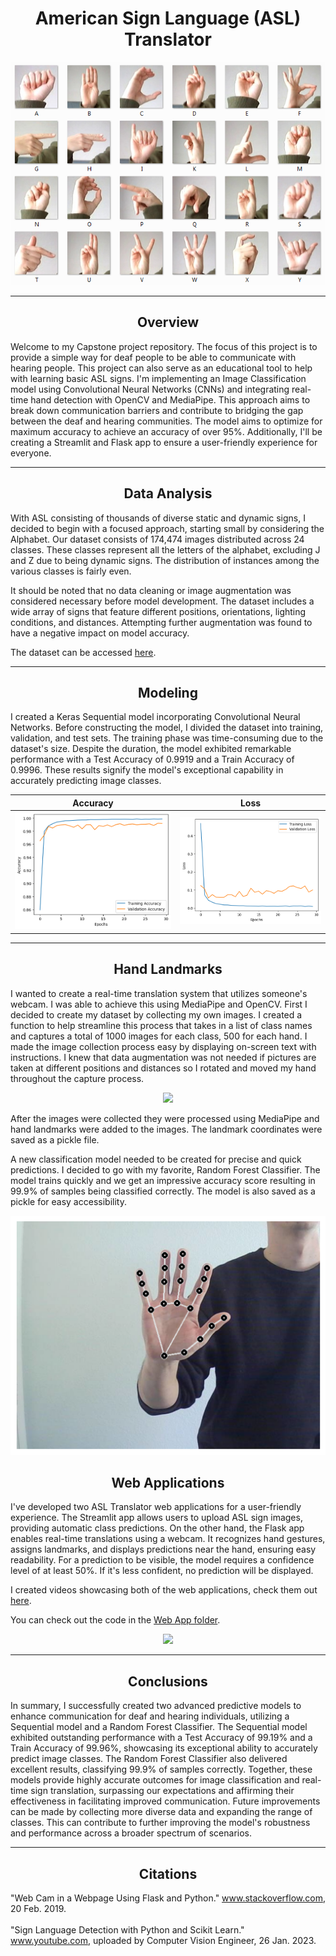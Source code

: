 <h1 align='center'>American Sign Language (ASL) Translator</h1>

<div align='center'>

![](/media/images/amer_sign2.png)

</div>

---

<h2 align='center'>Overview</h2>

<p>
Welcome to my Capstone project repository. The focus of this project is to provide a simple way for deaf people to be able to communicate with hearing people. This project can also serve as an educational tool to help with learning basic ASL signs. I'm implementing an Image Classification model using Convolutional Neural Networks (CNNs) and integrating real-time hand detection with OpenCV and MediaPipe. This approach aims to break down communication barriers and contribute to bridging the gap between the deaf and hearing communities. The model aims to optimize for maximum accuracy to achieve an accuracy of over 95%. Additionally, I'll be creating a Streamlit and Flask app to ensure a user-friendly experience for everyone.
</p>

---

<h2 align='center'>Data Analysis</h2>

<p>
With ASL consisting of thousands of diverse static and dynamic signs, I decided to begin with a focused approach, starting small by considering the Alphabet. Our dataset consists of 174,474 images distributed across 24 classes. These classes represent all the letters of the alphabet, excluding J and Z due to being dynamic signs. The distribution of instances among the various classes is fairly even.

It should be noted that no data cleaning or image augmentation was considered necessary before model development. The dataset includes a wide array of signs that feature different positions, orientations, lighting conditions, and distances. Attempting further augmentation was found to have a negative impact on model accuracy.

The dataset can be accessed [here](https://www.kaggle.com/datasets/debashishsau/aslamerican-sign-language-aplhabet-dataset).

</p>

---

<h2 align='center'>Modeling</h2>

<p>
I created a Keras Sequential model incorporating Convolutional Neural Networks. Before constructing the model, I divided the dataset into training, validation, and test sets. The training phase was time-consuming due to the dataset's size. Despite the duration, the model exhibited remarkable performance with a Test Accuracy of 0.9919 and a Train Accuracy of 0.9996. These results signify the model's exceptional capability in accurately predicting image classes.
</p>

<div align='center'>

|            Accuracy             |            Loss             |
| :-----------------------------: | :-------------------------: |
| ![](/media/images/accuracy.png) | ![](/media/images/loss.png) |

</div>

---

<h2 align='center'>Hand Landmarks</h2>

<p>
I wanted to create a real-time translation system that utilizes someone's webcam. I was able to achieve this using MediaPipe and OpenCV. First I decided to create my dataset by collecting my own images. I created a function to help streamline this process that takes in a list of class names and captures a total of 1000 images for each class, 500 for each hand. I made the image collection process easy by displaying on-screen text with instructions. I knew that data augmentation was not needed if pictures are taken at different positions and distances so I rotated and moved my hand throughout the capture process.

</p>

<div align='center'>

![](/media/videos/data_collection.gif)

</div>

<p>

After the images were collected they were processed using MediaPipe and hand landmarks were added to the images. The landmark coordinates were saved as a pickle file.

A new classification model needed to be created for precise and quick predictions. I decided to go with my favorite, Random Forest Classifier. The model trains quickly and we get an impressive accuracy score resulting in 99.9% of samples being classified correctly. The model is also saved as a pickle for easy accessibility.

</p>

<div align='center'>

![](/media/images/landmark_image.png)

## </div>

<h2 align='center'>Web Applications</h2>

<p>

I've developed two ASL Translator web applications for a user-friendly experience. The Streamlit app allows users to upload ASL sign images, providing automatic class predictions. On the other hand, the Flask app enables real-time translations using a webcam. It recognizes hand gestures, assigns landmarks, and displays predictions near the hand, ensuring easy readability. For a prediction to be visible, the model requires a confidence level of at least 50%. If it's less confident, no prediction will be displayed.

I created videos showcasing both of the web applications, check them out [here](/media/videos/).

You can check out the code in the [Web App folder](/web_applications/).

</p>

<div align='center'>

![](/media/videos/flask_showcase.gif)

</div>

---

<h2 align='center'>Conclusions</h2>

<p>
In summary, I successfully created two advanced predictive models to enhance communication for deaf and hearing individuals, utilizing a Sequential model and a Random Forest Classifier. The Sequential model exhibited outstanding performance with a Test Accuracy of 99.19% and a Train Accuracy of 99.96%, showcasing its exceptional ability to accurately predict image classes. The Random Forest Classifier also delivered excellent results, classifying 99.9% of samples correctly. Together, these models provide highly accurate outcomes for image classification and real-time sign translation, surpassing our expectations and affirming their effectiveness in facilitating improved communication. Future improvements can be made by collecting more diverse data and expanding the range of classes. This can contribute to further improving the model's robustness and performance across a broader spectrum of scenarios.
</p>

---

<h2 align='center'>Citations</h2>

<p align='left'>
"Web Cam in a Webpage Using Flask and Python." <a href='https://stackoverflow.com/questions/54786145/web-cam-in-a-webpage-using-flask-and-python'>www.stackoverflow.com</a>, 20 Feb. 2019.<br><br>
"Sign Language Detection with Python and Scikit Learn." <a href='https://youtu.be/MJCSjXepaAM?si=KkBwTAqwPveyiTBy'>www.youtube.com</a>, uploaded by Computer Vision Engineer, 26 Jan. 2023.
</p>
